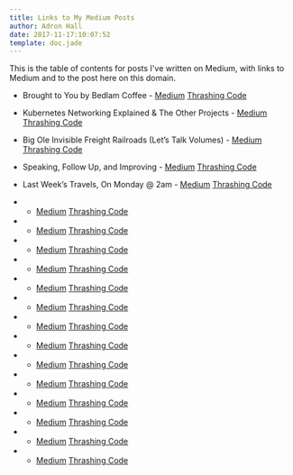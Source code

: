 ```yaml
---
title: Links to My Medium Posts
author: Adron Hall
date: 2017-11-17:10:07:52
template: doc.jade
---
```

This is the table of contents for posts I've written on Medium, with links to Medium and to the post here on this domain.

* Brought to You by Bedlam Coffee - [Medium](https://medium.com/@adron/todays-post-is-brought-to-you-be-bedlam-coffee-in-seattle-e50ecc51a40e) [Thrashing Code](http://blog.adron.me/docs/medium-brought-to-you-by-bedlam-coffee/)
* Kubernetes Networking Explained & The Other Projects - [Medium](https://medium.com/@adron/kubernetes-networking-explained-the-other-projects-760cf0230475) [Thrashing Code](http://blog.adron.me/docs/medium-kubernetes-networking-explained-other-projects/)
* Big Ole Invisible Freight Railroads (Let’s Talk Volumes) - [Medium](https://medium.com/@adron/big-ole-invisible-freight-railroads-lets-talk-volumes-5f159d563194) [Thrashing Code](http://blog.adron.me/docs/medium-big-ole-invisible-freight-railroads/)
* Speaking, Follow Up, and Improving - [Medium](https://medium.com/@adron/speaking-follow-up-and-improving-a5e5d205d2af) [Thrashing Code](http://blog.adron.me/docs/medium-speaking-follow-up-improving/)
* Last Week’s Travels, On Monday @ 2am - [Medium](https://medium.com/@adron/last-weeks-travels-on-monday-2am-ae1d6942ddae) [Thrashing Code](http://blog.adron.me/docs/medium-last-weeks-travels/)

* - [Medium]() [Thrashing Code]()
* - [Medium]() [Thrashing Code]()
* - [Medium]() [Thrashing Code]()
* - [Medium]() [Thrashing Code]()
* - [Medium]() [Thrashing Code]()
* - [Medium]() [Thrashing Code]()
* - [Medium]() [Thrashing Code]()
* - [Medium]() [Thrashing Code]()
* - [Medium]() [Thrashing Code]()
* - [Medium]() [Thrashing Code]()
* - [Medium]() [Thrashing Code]()
* - [Medium]() [Thrashing Code]()
* - [Medium]() [Thrashing Code]()
* - [Medium]() [Thrashing Code]()
